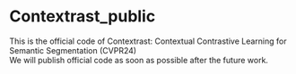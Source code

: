 # Contextrast_public
This is the official code of Contextrast: Contextual Contrastive Learning for Semantic Segmentation (CVPR24)  
We will publish official code as soon as possible after the future work.
